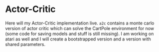 # Actor-Critic

Here will my Actor-Critic implementation live. `a2c` contains a monte carlo version of actor critic which can solve the CartPole environment for now (some code for saving models and stuff is still missing). I am working on atari as well and I will create a bootstrapped version and a version with shared parameters.
